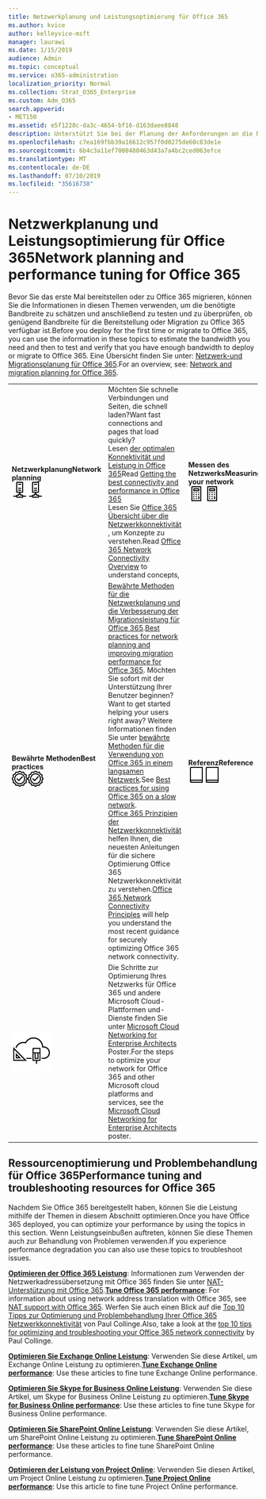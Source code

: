 ```yaml
---
title: Netzwerkplanung und Leistungsoptimierung für Office 365
ms.author: kvice
author: kelleyvice-msft
manager: laurawi
ms.date: 1/15/2019
audience: Admin
ms.topic: conceptual
ms.service: o365-administration
localization_priority: Normal
ms.collection: Strat_O365_Enterprise
ms.custom: Adm_O365
search.appverid:
- MET150
ms.assetid: e5f1228c-da3c-4654-bf16-d163daee8848
description: Unterstützt Sie bei der Planung der Anforderungen an die Netzwerkbandbreite für Microsoft Office 365. Sobald Sie bereitgestellt haben, kehren Sie hier zur Feinabstimmung zurück und beheben Sie Office 365 Leistung.
ms.openlocfilehash: c7ea169fbb39a16612c957f0d0275de60c83de1e
ms.sourcegitcommit: 6b4c3a11ef7000480463d43a7a4bc2ced063efce
ms.translationtype: MT
ms.contentlocale: de-DE
ms.lasthandoff: 07/10/2019
ms.locfileid: "35616738"
---
```

# <a name="network-planning-and-performance-tuning-for-office-365"></a><span data-ttu-id="a621b-104">Netzwerkplanung und Leistungsoptimierung für Office 365</span><span class="sxs-lookup"><span data-stu-id="a621b-104">Network planning and performance tuning for Office 365</span></span>
<span data-ttu-id="a621b-105">Bevor Sie das erste Mal bereitstellen oder zu Office 365 migrieren, können Sie die Informationen in diesen Themen verwenden, um die benötigte Bandbreite zu schätzen und anschließend zu testen und zu überprüfen, ob genügend Bandbreite für die Bereitstellung oder Migration zu Office 365 verfügbar ist.</span><span class="sxs-lookup"><span data-stu-id="a621b-105">Before you deploy for the first time or migrate to Office 365, you can use the information in these topics to estimate the bandwidth you need and then to test and verify that you have enough bandwidth to deploy or migrate to Office 365.</span></span> <span data-ttu-id="a621b-106">Eine Übersicht finden Sie unter: [Netzwerk-und Migrationsplanung für Office 365](network-and-migration-planning.md).</span><span class="sxs-lookup"><span data-stu-id="a621b-106">For an overview, see: [Network and migration planning for Office 365](network-and-migration-planning.md).</span></span>
  
|||||
|:-----|:-----|:-----|:-----|
|<span data-ttu-id="a621b-107">**Netzwerkplanung**</span><span class="sxs-lookup"><span data-stu-id="a621b-107">**Network planning**</span></span> <br/> <span data-ttu-id="a621b-108">![Netzwerk](media/5e9dcd06-601b-4b28-88dc-f524e7548794.png)</span><span class="sxs-lookup"><span data-stu-id="a621b-108">![Network](media/5e9dcd06-601b-4b28-88dc-f524e7548794.png)</span></span>           <br/> |<span data-ttu-id="a621b-109">Möchten Sie schnelle Verbindungen und Seiten, die schnell laden?</span><span class="sxs-lookup"><span data-stu-id="a621b-109">Want fast connections and pages that load quickly?</span></span>  <br/> <span data-ttu-id="a621b-110">Lesen [der optimalen Konnektivität und Leistung in Office 365](https://aka.ms/o365perfprinciples)</span><span class="sxs-lookup"><span data-stu-id="a621b-110">Read [Getting the best connectivity and performance in Office 365](https://aka.ms/o365perfprinciples)</span></span> <br/> <span data-ttu-id="a621b-111">Lesen Sie [Office 365 Übersicht über die Netzwerkkonnektivität](https://docs.microsoft.com/en-us/office365/enterprise/office-365-networking-overview) , um Konzepte zu verstehen.</span><span class="sxs-lookup"><span data-stu-id="a621b-111">Read [Office 365 Network Connectivity Overview](https://docs.microsoft.com/en-us/office365/enterprise/office-365-networking-overview) to understand concepts,</span></span>  <br/> |<span data-ttu-id="a621b-112">**Messen des Netzwerks**</span><span class="sxs-lookup"><span data-stu-id="a621b-112">**Measuring your network**</span></span> <br/> <span data-ttu-id="a621b-113">![Rechner](media/d690a132-4884-40eb-a918-526bb3dff3cc.png)</span><span class="sxs-lookup"><span data-stu-id="a621b-113">![Calculator](media/d690a132-4884-40eb-a918-526bb3dff3cc.png)</span></span>           <br/> |<span data-ttu-id="a621b-114">Lesen Sie [Office 365 Leistungsoptimierung mithilfe von Baselines und Leistungsverlaufs](performance-tuning-using-baselines-and-history.md) -und [Leistungsproblem Behandlungsplan für Office 365](performance-troubleshooting-plan.md).</span><span class="sxs-lookup"><span data-stu-id="a621b-114">Read [Office 365 performance tuning using baselines and performance history](performance-tuning-using-baselines-and-history.md) and [Performance troubleshooting plan for Office 365](performance-troubleshooting-plan.md).</span></span>  <br/> <span data-ttu-id="a621b-115">Verwenden Sie diese Tools, um [Ihr vorhandenes Netzwerk](network-and-migration-planning.md#calculators)auszuwerten.</span><span class="sxs-lookup"><span data-stu-id="a621b-115">Use these tools to [evaluate your existing network](network-and-migration-planning.md#calculators).</span></span>  <br/> |
|<span data-ttu-id="a621b-116">**Bewährte Methoden**</span><span class="sxs-lookup"><span data-stu-id="a621b-116">**Best practices**</span></span> <br/> <span data-ttu-id="a621b-117">![Bewährte Methoden](media/2a659a5c-1007-47d3-a6c6-a19e018ab29b.png)</span><span class="sxs-lookup"><span data-stu-id="a621b-117">![Best practices](media/2a659a5c-1007-47d3-a6c6-a19e018ab29b.png)</span></span>           <br/> |<span data-ttu-id="a621b-118">[Bewährte Methoden für die Netzwerkplanung und die Verbesserung der Migrationsleistung für Office 365](network-and-migration-planning.md#BestPractices).</span><span class="sxs-lookup"><span data-stu-id="a621b-118">[Best practices for network planning and improving migration performance for Office 365](network-and-migration-planning.md#BestPractices).</span></span> <span data-ttu-id="a621b-119">Möchten Sie sofort mit der Unterstützung Ihrer Benutzer beginnen?</span><span class="sxs-lookup"><span data-stu-id="a621b-119">Want to get started helping your users right away?</span></span> <span data-ttu-id="a621b-120">Weitere Informationen finden Sie unter [bewährte Methoden für die Verwendung von Office 365 in einem langsamen Netzwerk](https://support.office.com/article/fd16c8d2-4799-4c39-8fd7-045f06640166).</span><span class="sxs-lookup"><span data-stu-id="a621b-120">See [Best practices for using Office 365 on a slow network](https://support.office.com/article/fd16c8d2-4799-4c39-8fd7-045f06640166).</span></span>  <br/> <span data-ttu-id="a621b-121">[Office 365 Prinzipien der Netzwerkkonnektivität](https://aka.ms/o365networkingprinciples) helfen Ihnen, die neuesten Anleitungen für die sichere Optimierung Office 365 Netzwerkkonnektivität zu verstehen.</span><span class="sxs-lookup"><span data-stu-id="a621b-121">[Office 365 Network Connectivity Principles](https://aka.ms/o365networkingprinciples) will help you understand the most recent guidance for securely optimizing Office 365 network connectivity.</span></span>  <br/> |<span data-ttu-id="a621b-122">**Referenz**</span><span class="sxs-lookup"><span data-stu-id="a621b-122">**Reference**</span></span> <br/> <span data-ttu-id="a621b-123">![Buch oder Journal](media/56dff3c1-f605-48d8-811f-7d13ce639ecd.png)</span><span class="sxs-lookup"><span data-stu-id="a621b-123">![Book or Journal](media/56dff3c1-f605-48d8-811f-7d13ce639ecd.png)</span></span>           <br/> |<span data-ttu-id="a621b-124">Möchten Sie die Details wie eine Liste von IP-Adressen und Ports?</span><span class="sxs-lookup"><span data-stu-id="a621b-124">Want the details, like a list of IP addresses and ports?</span></span> <span data-ttu-id="a621b-125">Weitere Informationen finden Sie [in der Referenz zur Netzwerkplanung für Office 365](network-and-migration-planning.md#NetReference).</span><span class="sxs-lookup"><span data-stu-id="a621b-125">See the [Network planning reference for Office 365](network-and-migration-planning.md#NetReference).</span></span>  <br/> |
|![Siehe das Poster Microsoft Cloud Networking for Enterprise Architects](media/3094be9f-2407-4fa5-896d-aa66ef7b9bb9.png)           <br/> |<span data-ttu-id="a621b-127">Die Schritte zur Optimierung Ihres Netzwerks für Office 365 und andere Microsoft Cloud-Plattformen und-Dienste finden Sie unter [Microsoft Cloud Networking for Enterprise Architects](https://aka.ms/cloudarchnetworking) Poster.</span><span class="sxs-lookup"><span data-stu-id="a621b-127">For the steps to optimize your network for Office 365 and other Microsoft cloud platforms and services, see the [Microsoft Cloud Networking for Enterprise Architects](https://aka.ms/cloudarchnetworking) poster.</span></span>  <br/> |
   
## <a name="performance-tuning-and-troubleshooting-resources-for-office-365"></a><span data-ttu-id="a621b-128">Ressourcenoptimierung und Problembehandlung für Office 365</span><span class="sxs-lookup"><span data-stu-id="a621b-128">Performance tuning and troubleshooting resources for Office 365</span></span>
<span data-ttu-id="a621b-129"><a name="apptuning"> </a></span><span class="sxs-lookup"><span data-stu-id="a621b-129"></span></span>

<span data-ttu-id="a621b-130">Nachdem Sie Office 365 bereitgestellt haben, können Sie die Leistung mithilfe der Themen in diesem Abschnitt optimieren.</span><span class="sxs-lookup"><span data-stu-id="a621b-130">Once you have Office 365 deployed, you can optimize your performance by using the topics in this section.</span></span> <span data-ttu-id="a621b-131">Wenn Leistungseinbußen auftreten, können Sie diese Themen auch zur Behandlung von Problemen verwenden.</span><span class="sxs-lookup"><span data-stu-id="a621b-131">If you experience performance degradation you can also use these topics to troubleshoot issues.</span></span>
  
 <span data-ttu-id="a621b-132">**[Optimieren der Office 365 Leistung](tune-office-365-performance.md)**: Informationen zum Verwenden der Netzwerkadressübersetzung mit Office 365 finden Sie unter [NAT-Unterstützung mit Office 365](nat-support-with-office-365.md).</span><span class="sxs-lookup"><span data-stu-id="a621b-132">**[Tune Office 365 performance](tune-office-365-performance.md)**: For information about using network address translation with Office 365, see [NAT support with Office 365](nat-support-with-office-365.md).</span></span> <span data-ttu-id="a621b-133">Werfen Sie auch einen Blick auf die [Top 10 Tipps zur Optimierung und Problembehandlung Ihrer Office 365 Netzwerkkonnektivität](https://blogs.technet.com/b/onthewire/archive/2014/06/18/top-10-tips-for-optimising-amp-troubleshooting-your-office-365-network-connectivity.aspx) von Paul Collinge.</span><span class="sxs-lookup"><span data-stu-id="a621b-133">Also, take a look at the [top 10 tips for optimizing and troubleshooting your Office 365 network connectivity](https://blogs.technet.com/b/onthewire/archive/2014/06/18/top-10-tips-for-optimising-amp-troubleshooting-your-office-365-network-connectivity.aspx) by Paul Collinge.</span></span> 
  
 <span data-ttu-id="a621b-134">**[Optimieren Sie Exchange Online Leistung](tune-exchange-online-performance.md)**: Verwenden Sie diese Artikel, um Exchange Online Leistung zu optimieren.</span><span class="sxs-lookup"><span data-stu-id="a621b-134">**[Tune Exchange Online performance](tune-exchange-online-performance.md)**: Use these articles to fine tune Exchange Online performance.</span></span> 
  
 <span data-ttu-id="a621b-135">**[Optimieren Sie Skype for Business Online Leistung](tune-skype-for-business-online-performance.md)**: Verwenden Sie diese Artikel, um Skype for Business Online Leistung zu optimieren.</span><span class="sxs-lookup"><span data-stu-id="a621b-135">**[Tune Skype for Business Online performance](tune-skype-for-business-online-performance.md)**: Use these articles to fine tune Skype for Business Online performance.</span></span> 
  
 <span data-ttu-id="a621b-136">**[Optimieren Sie SharePoint Online Leistung](tune-sharepoint-online-performance.md)**: Verwenden Sie diese Artikel, um SharePoint Online Leistung zu optimieren.</span><span class="sxs-lookup"><span data-stu-id="a621b-136">**[Tune SharePoint Online performance](tune-sharepoint-online-performance.md)**: Use these articles to fine tune SharePoint Online performance.</span></span> 
  
 <span data-ttu-id="a621b-137">**[Optimieren der Leistung von Project Online](https://support.office.com/article/12ba0ebd-c616-42e5-b9b6-cad570e8409c)**: Verwenden Sie diesen Artikel, um Project Online Leistung zu optimieren.</span><span class="sxs-lookup"><span data-stu-id="a621b-137">**[Tune Project Online performance](https://support.office.com/article/12ba0ebd-c616-42e5-b9b6-cad570e8409c)**: Use this article to fine tune Project Online performance.</span></span> 
  

